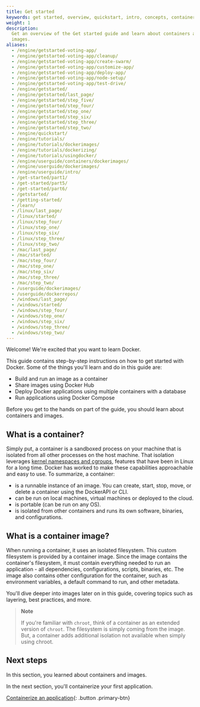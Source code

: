 ```yaml
---
title: Get started
keywords: get started, overview, quickstart, intro, concepts, containers, images
weight: 1
description:
  Get an overview of the Get started guide and learn about containers and
  images.
aliases:
  - /engine/getstarted-voting-app/
  - /engine/getstarted-voting-app/cleanup/
  - /engine/getstarted-voting-app/create-swarm/
  - /engine/getstarted-voting-app/customize-app/
  - /engine/getstarted-voting-app/deploy-app/
  - /engine/getstarted-voting-app/node-setup/
  - /engine/getstarted-voting-app/test-drive/
  - /engine/getstarted/
  - /engine/getstarted/last_page/
  - /engine/getstarted/step_five/
  - /engine/getstarted/step_four/
  - /engine/getstarted/step_one/
  - /engine/getstarted/step_six/
  - /engine/getstarted/step_three/
  - /engine/getstarted/step_two/
  - /engine/quickstart/
  - /engine/tutorials/
  - /engine/tutorials/dockerimages/
  - /engine/tutorials/dockerizing/
  - /engine/tutorials/usingdocker/
  - /engine/userguide/containers/dockerimages/
  - /engine/userguide/dockerimages/
  - /engine/userguide/intro/
  - /get-started/part1/
  - /get-started/part5/
  - /get-started/part6/
  - /getstarted/
  - /getting-started/
  - /learn/
  - /linux/last_page/
  - /linux/started/
  - /linux/step_four/
  - /linux/step_one/
  - /linux/step_six/
  - /linux/step_three/
  - /linux/step_two/
  - /mac/last_page/
  - /mac/started/
  - /mac/step_four/
  - /mac/step_one/
  - /mac/step_six/
  - /mac/step_three/
  - /mac/step_two/
  - /userguide/dockerimages/
  - /userguide/dockerrepos/
  - /windows/last_page/
  - /windows/started/
  - /windows/step_four/
  - /windows/step_one/
  - /windows/step_six/
  - /windows/step_three/
  - /windows/step_two/
---
```


Welcome! We're excited that you want to learn Docker.

This guide contains step-by-step instructions on how to get started with Docker.
Some of the things you'll learn and do in this guide are:

- Build and run an image as a container
- Share images using Docker Hub
- Deploy Docker applications using multiple containers with a database
- Run applications using Docker Compose

Before you get to the hands on part of the guide, you should learn about
containers and images.

## What is a container?

Simply put, a container is a sandboxed process on your machine that is isolated
from all other processes on the host machine. That isolation leverages
[kernel namespaces and cgroups](https://medium.com/@saschagrunert/demystifying-containers-part-i-kernel-space-2c53d6979504),
features that have been in Linux for a long time. Docker has worked to make
these capabilities approachable and easy to use. To summarize, a container:

- is a runnable instance of an image. You can create, start, stop, move, or
  delete a container using the DockerAPI or CLI.
- can be run on local machines, virtual machines or deployed to the cloud.
- is portable (can be run on any OS).
- is isolated from other containers and runs its own software, binaries, and
  configurations.

## What is a container image?

When running a container, it uses an isolated filesystem. This custom filesystem
is provided by a container image. Since the image contains the container's
filesystem, it must contain everything needed to run an application - all
dependencies, configurations, scripts, binaries, etc. The image also contains
other configuration for the container, such as environment variables, a default
command to run, and other metadata.

You'll dive deeper into images later on in this guide, covering topics such as
layering, best practices, and more.

> **Note**
>
> If you're familiar with `chroot`, think of a container as an extended version
> of `chroot`. The filesystem is simply coming from the image. But, a container
> adds additional isolation not available when simply using chroot.

## Next steps

In this section, you learned about containers and images.

In the next section, you'll containerize your first application.

[Containerize an application](02_our_app.md){: .button .primary-btn}
